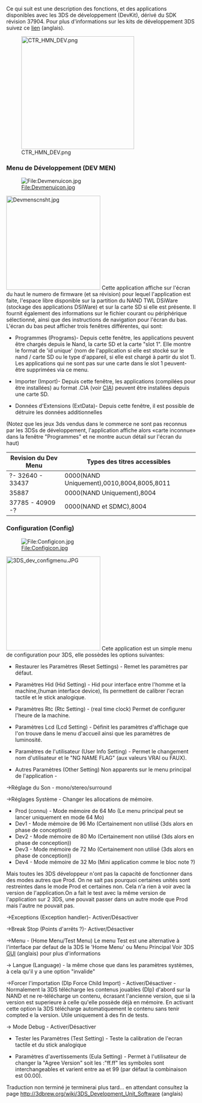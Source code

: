 Ce qui suit est une description des fonctions, et des applications
disponibles avec les 3DS de développement (DevKit), dérivé du SDK
révision 37904. Pour plus d'informations sur les kits de développement
3DS suivez ce
[lien](http://n-dev.net/showthread.php?tid=20&pid=53#pid53) (anglais).

<figure>
<img src="CTR_HMN_DEV.png" title="CTR_HMN_DEV.png" width="300" />
<figcaption>CTR_HMN_DEV.png</figcaption>
</figure>

### Menu de Développement (DEV MEN)

<figure>
<img src="Devmenuicon.jpg" title="File:Devmenuicon.jpg" />
<figcaption><a
href="File:Devmenuicon.jpg">File:Devmenuicon.jpg</a></figcaption>
</figure>

<img src="Devmenscnsht.jpg" title="Devmenscnsht.jpg" width="250"
alt="Devmenscnsht.jpg" /> Cette application affiche sur l'écran du haut
le numero de firmware (et sa révision) pour lequel l'application est
faite, l'espace libre disponible sur la partition du NAND TWL DSiWare
(stockage des applications DSiWare) et sur la carte SD si elle est
présente. Il fournit également des informations sur le fichier courant
ou périphérique sélectionné, ainsi que des instructions de navigation
pour l'écran du bas. L'écran du bas peut afficher trois fenêtres
différentes, qui sont:

- Programmes (Programs)- Depuis cette fenêtre, les applications peuvent
  être chargés depuis le Nand, la carte SD et la carte "slot 1". Elle
  montre le format de 'id unique' (nom de l'application si elle est
  stocké sur le nand / carte SD ou le type d'appareil, si elle est
  chargé à partir du slot 1). Les applications qui ne sont pas sur une
  carte dans le slot 1 peuvent-être supprimées via ce menu.

<!-- -->

- Importer (Import)- Depuis cette fenêtre, les applications (compilées
  pour être installées) au format .CIA (voir [CIA](CIA "wikilink"))
  peuvent être installées depuis une carte SD.

<!-- -->

- Données d'Extensions (ExtData)- Depuis cette fenêtre, il est possible
  de détruire les données additionnelles

(Notez que les jeux 3ds vendus dans le commerce ne sont pas reconnus par
les 3DSs de développement, l'application affiche alors «carte inconnue»
dans la fenêtre "Programmes" et ne montre aucun détail sur l'écran du
haut)

| Revision du Dev Menu | Types des titres accessibles              |
|----------------------|-------------------------------------------|
| ?- 32640 - 33437     | 0000(NAND Uniquement),0010,8004,8005,8011 |
| 35887                | 0000(NAND Uniquement),8004                |
| 37785 - 40909 -?     | 0000(NAND et SDMC),8004                   |

### Configuration (Config)

<figure>
<img src="Configicon.jpg" title="File:Configicon.jpg" />
<figcaption><a
href="File:Configicon.jpg">File:Configicon.jpg</a></figcaption>
</figure>

<img src="3DS_dev_configmenu.JPG" title="3DS_dev_configmenu.JPG"
width="250" alt="3DS_dev_configmenu.JPG" /> Cete application est un
simple menu de configuration pour 3DS, elle possèdes les options
suivantes:

- Restaurer les Paramètres (Reset Settings) - Remet les paramètres par
  défaut.

<!-- -->

- Paramètres Hid (Hid Setting) - Hid pour interface entre l'homme et la
  machine,(human interface device), Ils permettent de calibrer l'ecran
  tactile et le stick analogique.

<!-- -->

- Paramètres Rtc (Rtc Setting) - (real time clock) Permet de configurer
  l'heure de la machine.

<!-- -->

- Paramètres Lcd (Lcd Setting) - Définit les paramètres d'affichage que
  l'on trouve dans le menu d'accueil ainsi que les paramètres de
  luminosité.

<!-- -->

- Paramètres de l'utilisateur (User Info Setting) - Permet le changement
  nom d'utilisateur et le "NG NAME FLAG" (aux valeurs VRAI ou FAUX).

<!-- -->

- Autres Paramètres (Other Setting) Non apparents sur le menu principal
  de l'application -

-\>Réglage du Son - mono/stereo/surround

-\>Réglages Système - Changer les allocations de mémoire.

- Prod (connu) - Mode mémoire de 64 Mo (Le menu principal peut se lancer
  uniquement en mode 64 Mo)
- Dev1 - Mode mémoire de 96 Mo (Certainement non utilisé (3ds alors en
  phase de conception))
- Dev2 - Mode mémoire de 80 Mo (Certainement non utilisé (3ds alors en
  phase de conception))
- Dev3 - Mode mémoire de 72 Mo (Certainement non utilisé (3ds alors en
  phase de conception))
- Dev4 - Mode mémoire de 32 Mo (Mini application comme le bloc note ?)

Mais toutes les 3DS développeur n'ont pas la capacité de fonctionner
dans des modes autres que Prod. On ne sait pas pourquoi certaines unités
sont restreintes dans le mode Prod et certaines non. Cela n'a rien à
voir avec la version de l'application.On a fait le test avec la même
version de l'application sur 2 3DS, une pouvait passer dans un autre
mode que Prod mais l'autre ne pouvait pas.

-\>Exceptions (Exception handler)- Activer/Désactiver

-\>Break Stop (Points d'arrêts ?)- Activer/Désactiver

-\>Menu - (Home Menu/Test Menu) Le menu Test est une alternative à
l'interface par defaut de la 3DS le 'Home Menu' ou Menu Principal Voir
3DS [GUI](3DS_Development_Unit_GUI "wikilink") (anglais) pour plus
d'informations

-\> Langue (Language) - la même chose que dans les paramètres systèmes,
à cela qu'il y a une option "invalide"

-\>Forcer l'importation (Dlp Force Child Import) - Activer/Désactiver -
Normalement la 3DS télécharge les contenus jouables (Dlp) d'abord sur la
NAND et ne re-télécharge un contenu, écrasant l'ancienne version, que si
la version est superieure à celle qu'elle possède déjà en mémoire. En
activant cette option la 3DS télécharge automatiquement le contenu sans
tenir compted e la version. Utile uniquement à des fin de tests.

-\> Mode Debug - Activer/Désactiver

- Tester les Paramètres (Test Setting) - Teste la calibration de l'ecran
  tactile et du stick analogique

<!-- -->

- Paramètres d'avertissements (Eula Setting) - Permet à l'utilisateur de
  changer la "Agree Version" soit les :"ff.ff" les symboles sont
  interchangeables et varient entre aa et 99 (par défaut la combinaison
  est 00.00).

Traduction non terminé je terminerai plus tard... en attendant consultez
la page <http://3dbrew.org/wiki/3DS_Development_Unit_Software> (anglais)